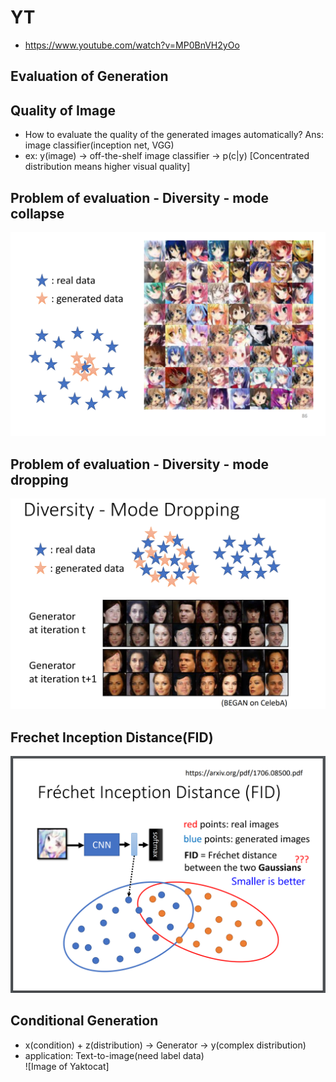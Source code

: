 # YT  
  * https://www.youtube.com/watch?v=MP0BnVH2yOo  


## Evaluation of Generation  
## Quality of Image  

 * How to evaluate the quality of the generated images automatically?  Ans: image classifier(inception net, VGG)  
 * ex: y(image) -> off-the-shelf image classifier -> p(c|y) [Concentrated distribution means higher visual quality]  

## Problem of evaluation - Diversity - mode collapse  
 ![Image of Yaktocat](https://github.com/ting-chih/NTU-ML2021spring/blob/main/image/mode%20collapse.png)  

## Problem of evaluation - Diversity - mode dropping  
 ![Image of Yaktocat](https://github.com/ting-chih/NTU-ML2021spring/blob/main/image/mode%20dropping.png)


## Frechet Inception Distance(FID)  
![Image of Yaktocat](https://github.com/ting-chih/NTU-ML2021spring/blob/main/image/FID.png)  

## Conditional Generation  

 * x(condition) + z(distribution) -> Generator -> y(complex distribution)  
 * application: Text-to-image(need label data)  
![Image of Yaktocat]
